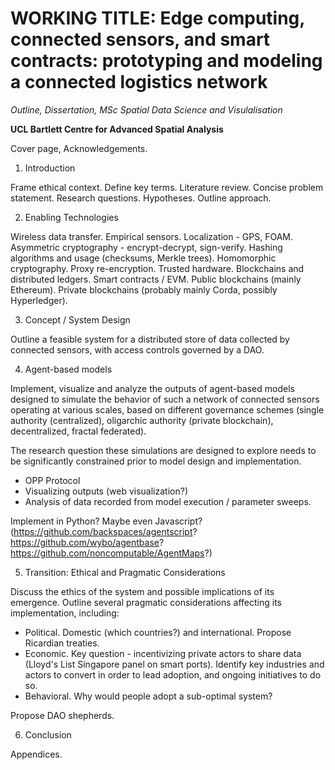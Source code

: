# WORKING TITLE: Edge computing, connected sensors, and smart contracts: prototyping and modeling a connected logistics network

*Outline, Dissertation, MSc Spatial Data Science and Visulalisation*

**UCL Bartlett Centre for Advanced Spatial Analysis**

Cover page, Acknowledgements.

1. Introduction

Frame ethical context. Define key terms. Literature review. Concise problem statement. Research questions. Hypotheses. Outline approach.

2. Enabling Technologies

Wireless data transfer. Empirical sensors. Localization - GPS, FOAM. Asymmetric cryptography - encrypt-decrypt, sign-verify. Hashing algorithms and usage (checksums, Merkle trees). Homomorphic cryptography. Proxy re-encryption. Trusted hardware. Blockchains and distributed ledgers. Smart contracts / EVM. Public blockchains (mainly Ethereum). Private blockchains (probably mainly Corda, possibly Hyperledger).

3. Concept / System Design

Outline a feasible system for a distributed store of data collected by connected sensors, with access controls governed by a DAO.








4. Agent-based models

Implement, visualize and analyze the outputs of agent-based models designed to simulate the behavior of such a network of connected sensors operating at various scales, based on different governance schemes (single authority (centralized), oligarchic authority (private blockchain), decentralized, fractal federated).

The research question these simulations are designed to explore needs to be significantly constrained prior to model design and implementation.

- OPP Protocol
- Visualizing outputs (web visualization?)
- Analysis of data recorded from model execution / parameter sweeps.

Implement in Python? Maybe even Javascript? (https://github.com/backspaces/agentscript? https://github.com/wybo/agentbase? https://github.com/noncomputable/AgentMaps?)

5. Transition: Ethical and Pragmatic Considerations

Discuss the ethics of the system and possible implications of its emergence. Outline several pragmatic considerations affecting its implementation, including:

- Political. Domestic (which countries?) and international. Propose Ricardian treaties.
- Economic. Key question - incentivizing private actors to share data (Lloyd's List Singapore panel on smart ports). Identify key industries and actors to convert in order to lead adoption, and ongoing initiatives to do so.
- Behavioral. Why would people adopt a sub-optimal system?

Propose DAO shepherds.

6. Conclusion

Appendices.

